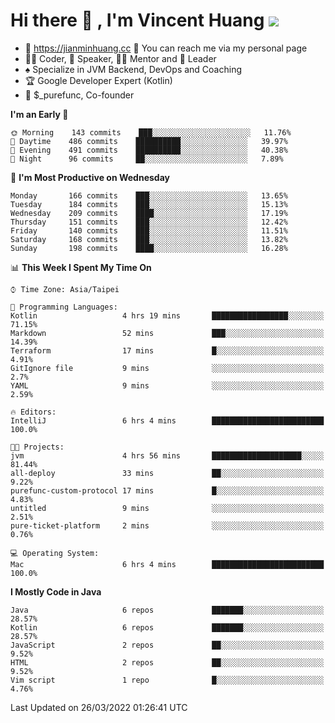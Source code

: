 # Hi there 👋 , I'm Vincent Huang ![](https://komarev.com/ghpvc/?username=Jian-Min-Huang)
- 💎 https://jianminhuang.cc 🙋 You can reach me via my personal page
- 👨‍💻 Coder, 🎤 Speaker, 👨‍🏫 Mentor and 🚀 Leader
- ♠️ Specialize in JVM Backend, DevOps and Coaching
- 🏆 Google Developer Expert (Kotlin)
- 💼 $_purefunc, Co-founder

<!--START_SECTION:waka-->
**I'm an Early 🐤** 

```text
🌞 Morning    143 commits    ███░░░░░░░░░░░░░░░░░░░░░░   11.76% 
🌆 Daytime    486 commits    ██████████░░░░░░░░░░░░░░░   39.97% 
🌃 Evening    491 commits    ██████████░░░░░░░░░░░░░░░   40.38% 
🌙 Night      96 commits     ██░░░░░░░░░░░░░░░░░░░░░░░   7.89%

```
📅 **I'm Most Productive on Wednesday** 

```text
Monday       166 commits    ███░░░░░░░░░░░░░░░░░░░░░░   13.65% 
Tuesday      184 commits    ███░░░░░░░░░░░░░░░░░░░░░░   15.13% 
Wednesday    209 commits    ████░░░░░░░░░░░░░░░░░░░░░   17.19% 
Thursday     151 commits    ███░░░░░░░░░░░░░░░░░░░░░░   12.42% 
Friday       140 commits    ███░░░░░░░░░░░░░░░░░░░░░░   11.51% 
Saturday     168 commits    ███░░░░░░░░░░░░░░░░░░░░░░   13.82% 
Sunday       198 commits    ████░░░░░░░░░░░░░░░░░░░░░   16.28%

```


📊 **This Week I Spent My Time On** 

```text
⌚︎ Time Zone: Asia/Taipei

💬 Programming Languages: 
Kotlin                   4 hrs 19 mins       █████████████████░░░░░░░░   71.15% 
Markdown                 52 mins             ███░░░░░░░░░░░░░░░░░░░░░░   14.39% 
Terraform                17 mins             █░░░░░░░░░░░░░░░░░░░░░░░░   4.91% 
GitIgnore file           9 mins              ░░░░░░░░░░░░░░░░░░░░░░░░░   2.7% 
YAML                     9 mins              ░░░░░░░░░░░░░░░░░░░░░░░░░   2.59%

🔥 Editors: 
IntelliJ                 6 hrs 4 mins        █████████████████████████   100.0%

🐱‍💻 Projects: 
jvm                      4 hrs 56 mins       ████████████████████░░░░░   81.44% 
all-deploy               33 mins             ██░░░░░░░░░░░░░░░░░░░░░░░   9.22% 
purefunc-custom-protocol 17 mins             █░░░░░░░░░░░░░░░░░░░░░░░░   4.83% 
untitled                 9 mins              ░░░░░░░░░░░░░░░░░░░░░░░░░   2.51% 
pure-ticket-platform     2 mins              ░░░░░░░░░░░░░░░░░░░░░░░░░   0.76%

💻 Operating System: 
Mac                      6 hrs 4 mins        █████████████████████████   100.0%

```

**I Mostly Code in Java** 

```text
Java                     6 repos             ███████░░░░░░░░░░░░░░░░░░   28.57% 
Kotlin                   6 repos             ███████░░░░░░░░░░░░░░░░░░   28.57% 
JavaScript               2 repos             ██░░░░░░░░░░░░░░░░░░░░░░░   9.52% 
HTML                     2 repos             ██░░░░░░░░░░░░░░░░░░░░░░░   9.52% 
Vim script               1 repo              █░░░░░░░░░░░░░░░░░░░░░░░░   4.76%

```



 Last Updated on 26/03/2022 01:26:41 UTC
<!--END_SECTION:waka-->
